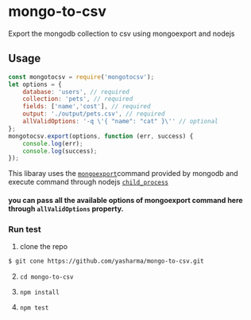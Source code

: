 # mongo-to-csv
Export the mongodb collection to csv using mongoexport and nodejs

## Usage
```javascript
const mongotocsv = require('mongotocsv');
let options = {
	database: 'users', // required
	collection: 'pets', // required
	fields: ['name','cost'], // required
	output: './output/pets.csv', // required
	allValidOptions: '-q \'{ "name": "cat" }\'' // optional
};
mongotocsv.export(options, function (err, success) {
	console.log(err);
	console.log(success);
});
```
This libaray uses the [`mongoexport`](https://docs.mongodb.com/manual/reference/program/mongoexport/)command provided by mongodb and execute command through nodejs [`child_process`](https://nodejs.org/api/child_process.html#child_process_child_process_exec_command_options_callback)

#### you can pass all the available options of mongoexport command here through `allValidOptions` property.

### Run test
1. clone the repo
```bash 
$ git cone https://github.com/yasharma/mongo-to-csv.git
```

2. `cd mongo-to-csv`

3. `npm install`

4. `npm test`